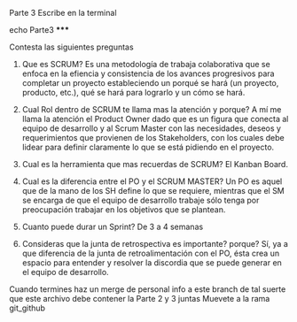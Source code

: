 Parte 3
Escribe en la terminal

echo Parte3 ************************\*\*\*************************

Contesta las siguientes preguntas

1. Que es SCRUM?
   Es una metodología de trabaja colaborativa que se enfoca en la efiencia y consistencia de los avances progresivos para completar un proyecto estableciendo un porqué se hará (un proyecto, producto, etc.), qué se hará para lograrlo y un cómo se hará.

2. Cual Rol dentro de SCRUM te llama mas la atención y porque?
   A mí me llama la atención el Product Owner dado que es un figura que conecta al equipo de desarrollo y al Scrum Master con las necesidades, deseos y requerimientos que provienen de los Stakeholders, con los cuales debe lidear para definir claramente lo que se está pidiendo en el proyecto.

3. Cual es la herramienta que mas recuerdas de SCRUM?
   El Kanban Board.

4. Cual es la diferencia entre el PO y el SCRUM MASTER?
   Un PO es aquel que de la mano de los SH define lo que se requiere, mientras que el SM se encarga de que el equipo de desarrollo trabaje sólo tenga por preocupación trabajar en los objetivos que se plantean.

5. Cuanto puede durar un Sprint?
   De 3 a 4 semanas

6. Consideras que la junta de retrospectiva es importante? porque?
   Sí, ya a que diferencia de la junta de retroalimentación con el PO, ésta crea un espacio para entender y resolver la discordia que se puede generar en el equipo de desarrollo.

Cuando termines haz un merge de personal info a este branch
de tal suerte que este archivo debe contener la Parte 2 y 3 juntas
Muevete a la rama git_github
